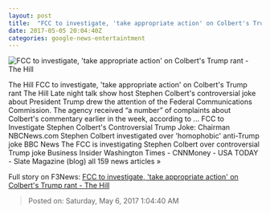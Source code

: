 ```yaml
---
layout: post
title:  "FCC to investigate, 'take appropriate action' on Colbert's Trump rant - The Hill"
date: 2017-05-05 20:04:40Z
categories: google-news-entertaintment
---
```


![FCC to investigate, 'take appropriate action' on Colbert's Trump rant - The Hill](http://thehill.com/sites/default/files/blogs/colbertstephen_0.png)

The Hill FCC to investigate, 'take appropriate action' on Colbert's Trump rant The Hill Late night talk show host Stephen Colbert's controversial joke about President Trump drew the attention of the Federal Communications Commission. The agency received “a number” of complaints about Colbert's commentary earlier in the week, according to ... FCC to Investigate Stephen Colbert's Controversial Trump Joke: Chairman NBCNews.com Stephen Colbert investigated over 'homophobic' anti-Trump joke BBC News The FCC is investigating Stephen Colbert over controversial Trump joke Business Insider Washington Times - CNNMoney - USA TODAY - Slate Magazine (blog) all 159 news articles »


Full story on F3News: [FCC to investigate, 'take appropriate action' on Colbert's Trump rant - The Hill](http://www.f3nws.com/n/ZdNd3D)

> Posted on: Saturday, May 6, 2017 1:04:40 AM
